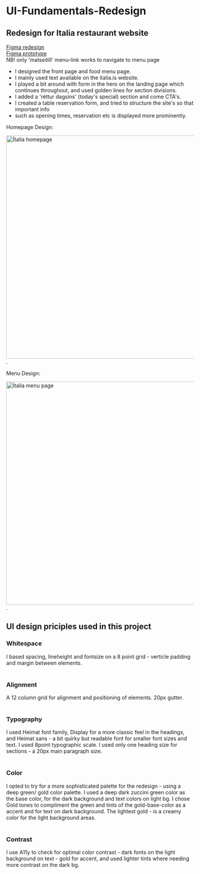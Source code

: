 # UI-Fundamentals-Redesign

## Redesign for Italia restaurant website

[Figma redesign](https://www.figma.com/file/Ru1ewr9WCf0rJhwOSGO0Gv/Ítalía-Redesign?node-id=0%3A1)
<br>
[Figma prototype](https://www.figma.com/proto/Ru1ewr9WCf0rJhwOSGO0Gv/Ítalía-Redesign?page-id=0%3A1&node-id=1%3A111&viewport=401%2C48%2C0.09&scaling=scale-down&starting-point-node-id=1%3A111)
<br>
NB! only 'matseðill' menu-link works to navigate to menu page
<br>

- I designed the front page and food menu page.
- I mainly used text available on the italia.is website.
- I played a bit around with form in the hero on the landing page which
continues throughout, and used golden lines for section divisions.
- I added a 'réttur dagsins' (today's special) section and come CTA's.
- I created a table reservation form, and tried to structure the site's so that important info 
- such as opening times, reservation etc is displayed more prominently.

Homepage Design:

<img src="Italía-heim.png" alt="Ítalía homepage" width="600"/>.

Menu Design:

<img src="Italía-matseðill.png" alt="Ítalía menu page" width="600"/>.

## UI design priciples used in this project

### Whitespace
I based spacing, lineheight and fontsize on a 8 point grid - verticle padding and margin between elements.
<br>
<br>
### Alignment
A 12 column grid for alignment and positioning of elements. 20px gutter.
<br>
<br>
### Typography
I used Heimat font family, Display for a more classic feel in the headings, and Heimat sans - 
a bit quirky but readable font for smaller font sizes and text.
I used 8point typographic scale. I used only one heading size for sections - a 20px main paragraph size.
<br>
<br>
### Color
I opted to try for a more sophisticated palette for the redesign - using a deep green/ gold color palette. 
I used a deep dark zuccini green color as the base color, for the dark background and text colors on light bg. 
I chose Gold tones to compliment the green and tints of the gold-base-color as a accent and for text on dark background. 
The lightest gold - is a creamy color for the light background areas.
<br>
<br>
### Contrast
I use A11y to check for optimal color contrast - dark fonts on the light background on text - gold for accent, 
and used lighter tints where needing more contrast on the dark bg.


